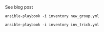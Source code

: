 See blog post

`ansible-playbook -i inventory new_group.yml`

`ansible-playbook -i inventory inv_trick.yml`
